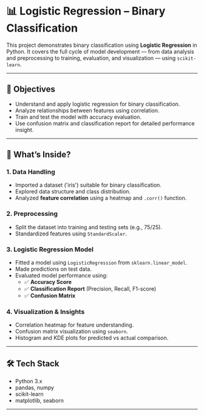 # 📊 Logistic Regression – Binary Classification

This project demonstrates binary classification using **Logistic Regression** in Python. It covers the full cycle of model development — from data analysis and preprocessing to training, evaluation, and visualization — using `scikit-learn`.

---

## 📌 Objectives

- Understand and apply logistic regression for binary classification.
- Analyze relationships between features using correlation.
- Train and test the model with accuracy evaluation.
- Use confusion matrix and classification report for detailed performance insight.

---

## 🧠 What’s Inside?

### 1. Data Handling
- Imported a dataset ('iris') suitable for binary classification.
- Explored data structure and class distribution.
- Analyzed **feature correlation** using a heatmap and `.corr()` function.

### 2. Preprocessing
- Split the dataset into training and testing sets (e.g., 75/25).
- Standardized features using `StandardScaler`.

### 3. Logistic Regression Model
- Fitted a model using `LogisticRegression` from `sklearn.linear_model`.
- Made predictions on test data.
- Evaluated model performance using:
  - ✅ **Accuracy Score**
  - ✅ **Classification Report** (Precision, Recall, F1-score)
  - ✅ **Confusion Matrix**

### 4. Visualization & Insights
- Correlation heatmap for feature understanding.
- Confusion matrix visualization using `seaborn`.
- Histogram and KDE plots for predicted vs actual comparison.

---

## 🛠️ Tech Stack

- Python 3.x
- pandas, numpy
- scikit-learn
- matplotlib, seaborn

---

